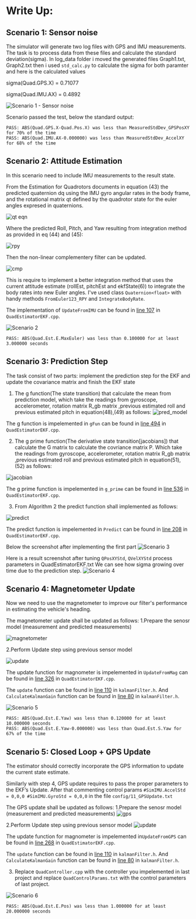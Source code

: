 # Write Up:
## Scenario 1: Sensor noise
The simulator will generate two log files with GPS and IMU measurements. The task is to process data from these files and calculate the standard deviation(sigma).
In log_data folder i moved the generated files Graph1.txt, Graph2.txt then i used ```std_calc.py``` to calculate the
sigma for both paramter and here is the calculated values

sigma(Quad.GPS.X) = 0.71077

sigma(Quad.IMU.AX) = 0.4892

![Scenario 1 - Sensor noise](images/sc1_sensor_noise.PNG)

Scenario passed the test, below the standard output:
```
PASS: ABS(Quad.GPS.X-Quad.Pos.X) was less than MeasuredStdDev_GPSPosXY for 70% of the time
PASS: ABS(Quad.IMU.AX-0.000000) was less than MeasuredStdDev_AccelXY for 68% of the time
```

## Scenario 2: Attitude Estimation
In this scenario need to include IMU measurements to the result state. 

From the Estimation for Quadrotors documents in equation (43) the predicted quaternion dq using the IMU gyro angular rates in 
the body frame, and the rotational matrix qt defined by the quadrotor state for the euler angles expresed in quaternions.

![qt eqn](images/qt_eqn.PNG)

Where the predicted Roll, Pitch, and Yaw resulting from integration method as provided in eq (44) and (45):

![rpy](images/rpy.PNG)

Then the non-linear complementery filter can be updated.

![cmp](images/cmp_filter.PNG)

This is require to implement a better integration method that uses the current attitude estimate (rollEst, pitchEst and ekfState(6)) to integrate the body rates into new Euler angles. 
I've used class `Quaternion<float>` with handy methods `FromEuler123_RPY` and `IntegrateBodyRate`.


The implementation of `UpdateFromIMU` can be found in [line 107](src/QuadEstimatorEKF.cpp#L107) in `QuadEstimatorEKF.cpp`.

![Scenario 2](images/sc2_att_est.PNG)
```
PASS: ABS(Quad.Est.E.MaxEuler) was less than 0.100000 for at least 3.000000 seconds
```

## Scenario 3: Prediction Step
The task consist of two parts: implement the prediction step for the EKF and update the covariance matrix and finish the EKF state

1. The g function(The state transition) that calculate the mean from prediction model, which take the readings from gyroscope, accelerometer, rotation matrix R_gb matrix ,previous estimated roll and previous estimated pitch in equation(48),(49) as follows:
![pred_model](images/pred_model.PNG)

The g function is impelemented in `gFun` can be found in [line 494](src/QuadEstimatorEKF.cpp#L494) in `QuadEstimatorEKF.cpp`.

2. The g prime function(The derivative state transition[jacobians]) that calculate the G matrix to calculate the covriance matrix P. Which take the readings from gyroscope, accelerometer, rotation matrix R_gb matrix ,previous estimated roll and previous estimated pitch in equation(51),(52) as follows:

![jacobian](images/jacobian.PNG)

The g prime function is impelemented in `g_prime` can be found in [line 536](src/QuadEstimatorEKF.cpp#L536) in `QuadEstimatorEKF.cpp`.

3. From Algorithm 2 the predict function shall implemented as follows:

![predict](images/predict.PNG)

The predict function is impelemented in `Predict` can be found in [line 208](src/QuadEstimatorEKF.cpp#L208) in `QuadEstimatorEKF.cpp`.


Below the screenshot after implementing the first part
![Scenario 3](images/sc3_predict_state.PNG)


Here is a result screenshot after tuning `QPosXYStd`, `QVelXYStd` process parameters in QuadEstimatorEKF.txt
We can see how sigma growing over time due to the prediction step.
![Scenario 4](images/sc3_predict_covar.PNG)

## Scenario 4: Magnetometer Update
Now we need to use the magnetometer to improve our filter's performance in estimating the vehicle's heading.

The magnetometer update shall be updated as follows:
1.Prepare the senosr model (measurement and predicted measurements)

![magnetometer](images/magnetometer.PNG)

2.Perform Update step using previous sensor model

![update](images/update.PNG)


The update  function for magnometer is impelemented in `UpdateFromMag` can be found in [line 326](src/QuadEstimatorEKF.cpp#L326) in `QuadEstimatorEKF.cpp`.

The `update` function can be found in [line 110](src/kalmanFilter.h#L110) in `kalmanFilter.h`.
And `CalculateKalmanGain` function can be found in [line 80](src/kalmanFilter.h#L80) in `kalmanFilter.h`.

![Scenario 5](images/sc4_mag_update.PNG)
```
PASS: ABS(Quad.Est.E.Yaw) was less than 0.120000 for at least 10.000000 seconds
PASS: ABS(Quad.Est.E.Yaw-0.000000) was less than Quad.Est.S.Yaw for 67% of the time
```

## Scenario 5: Closed Loop + GPS Update 
The estimator should correctly incorporate the GPS information to update the current state estimate.

Similarly with step 4, GPS update requires to pass the proper parameters to the EKF’s Update. After that commenting control params `#SimIMU.AccelStd = 0,0,0 #SimIMU.GyroStd = 0,0,0` in the file `config/11_GPSUpdate.txt`

The GPS update shall be updated as follows:
1.Prepare the senosr model (measurement and predicted measurements)
![gps](images/gps_model.PNG)

2.Perform Update step using previous sensor model
![update](images/update.PNG)

The update  function for magnometer is impelemented in`UpdateFromGPS` can be found in [line 268](src/QuadEstimatorEKF.cpp#268) in `QuadEstimatorEKF.cpp`.

The `update` function can be found in [line 110](src/kalmanFilter.h#L110) in `kalmanFilter.h`.
And `CalculateKalmanGain` function can be found in [line 80](src/kalmanFilter.h#L80) in `kalmanFilter.h`.

3. Replace `QuadController.cpp` with the controller you impelemented in  last project and replace `QuadControlParams.txt` with the control parameters of last project.

![Scenario 6](./images/sc5_gps.PNG)
```
PASS: ABS(Quad.Est.E.Pos) was less than 1.000000 for at least 20.000000 seconds
```
